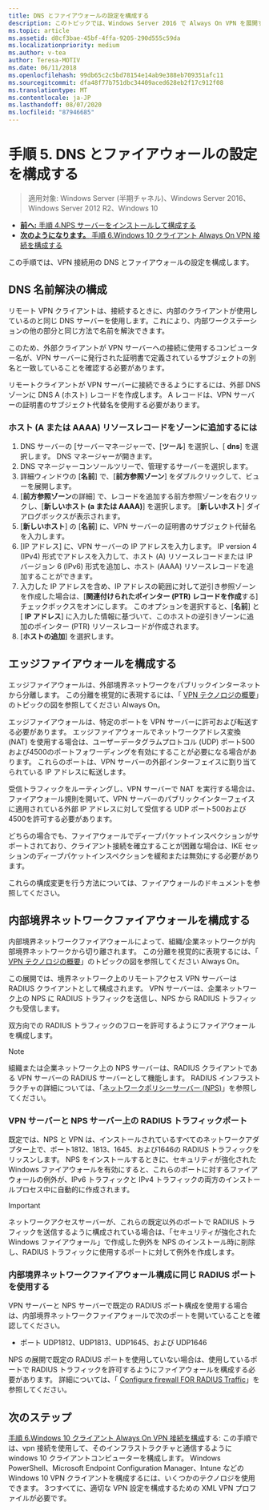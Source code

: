 ```yaml
---
title: DNS とファイアウォールの設定を構成する
description: このトピックでは、Windows Server 2016 で Always On VPN を展開するための詳細な手順について説明します。
ms.topic: article
ms.assetid: d8cf3bae-45bf-4ffa-9205-290d555c59da
ms.localizationpriority: medium
ms.author: v-tea
author: Teresa-MOTIV
ms.date: 06/11/2018
ms.openlocfilehash: 99db65c2c5bd78154e14ab9e388eb709351afc11
ms.sourcegitcommit: dfa48f77b751dbc34409aced628eb2f17c912f08
ms.translationtype: MT
ms.contentlocale: ja-JP
ms.lasthandoff: 08/07/2020
ms.locfileid: "87946685"
---
```

# <a name="step-5-configure-dns-and-firewall-settings"></a>手順 5. DNS とファイアウォールの設定を構成する

>適用対象: Windows Server (半期チャネル)、Windows Server 2016、Windows Server 2012 R2、Windows 10

- [**前へ:** 手順 4.NPS サーバーをインストールして構成する](vpn-deploy-nps.md)
- [**次のようになります。** 手順 6.Windows 10 クライアント Always On VPN 接続を構成する](vpn-deploy-client-vpn-connections.md)

この手順では、VPN 接続用の DNS とファイアウォールの設定を構成します。

## <a name="configure-dns-name-resolution"></a>DNS 名前解決の構成

リモート VPN クライアントは、接続するときに、内部のクライアントが使用しているのと同じ DNS サーバーを使用します。これにより、内部ワークステーションの他の部分と同じ方法で名前を解決できます。

このため、外部クライアントが VPN サーバーへの接続に使用するコンピューター名が、VPN サーバーに発行された証明書で定義されているサブジェクトの別名と一致していることを確認する必要があります。

リモートクライアントが VPN サーバーに接続できるようにするには、外部 DNS ゾーンに DNS A (ホスト) レコードを作成します。 A レコードは、VPN サーバーの証明書のサブジェクト代替名を使用する必要があります。

### <a name="to-add-a-host-a-or-aaaa-resource-record-to-a-zone"></a>ホスト (A または AAAA) リソースレコードをゾーンに追加するには

1. DNS サーバーの [サーバーマネージャーで、[**ツール**] を選択し、[ **dns**] を選択します。 DNS マネージャーが開きます。
2. DNS マネージャーコンソールツリーで、管理するサーバーを選択します。
3. 詳細ウィンドウの [**名前**] で、[**前方参照ゾーン**] をダブルクリックして、ビューを展開します。
4. [**前方参照ゾーン**の詳細] で、レコードを追加する前方参照ゾーンを右クリックし、[**新しいホスト (a または AAAA)**] を選択します。 [**新しいホスト**] ダイアログボックスが表示されます。
5. [**新しいホスト**] の [**名前**] に、VPN サーバーの証明書のサブジェクト代替名を入力します。
6. [IP アドレス] に、VPN サーバーの IP アドレスを入力します。 IP version 4 (IPv4) 形式でアドレスを入力して、ホスト (A) リソースレコードまたは IP バージョン 6 (IPv6) 形式を追加し、ホスト (AAAA) リソースレコードを追加することができます。
7. 入力した IP アドレスを含め、IP アドレスの範囲に対して逆引き参照ゾーンを作成した場合は、[**関連付けられたポインター (PTR) レコードを作成**する] チェックボックスをオンにします。  このオプションを選択すると、[**名前**] と [ **IP アドレス**] に入力した情報に基づいて、このホストの逆引きゾーンに追加のポインター (PTR) リソースレコードが作成されます。
8. [**ホストの追加**] を選択します。

## <a name="configure-the-edge-firewall"></a>エッジファイアウォールを構成する

エッジファイアウォールは、外部境界ネットワークをパブリックインターネットから分離します。 この分離を視覚的に表現するには、「 [VPN テクノロジの概要](../always-on-vpn-technology-overview.md)」のトピックの図を参照してください Always On。

エッジファイアウォールは、特定のポートを VPN サーバーに許可および転送する必要があります。 エッジファイアウォールでネットワークアドレス変換 (NAT) を使用する場合は、ユーザーデータグラムプロトコル (UDP) ポート500および4500のポートフォワーディングを有効にすることが必要になる場合があります。 これらのポートは、VPN サーバーの外部インターフェイスに割り当てられている IP アドレスに転送します。

受信トラフィックをルーティングし、VPN サーバーで NAT を実行する場合は、ファイアウォール規則を開いて、VPN サーバーのパブリックインターフェイスに適用されている外部 IP アドレスに対して受信する UDP ポート500および4500を許可する必要があります。

どちらの場合でも、ファイアウォールでディープパケットインスペクションがサポートされており、クライアント接続を確立することが困難な場合は、IKE セッションのディープパケットインスペクションを緩和または無効にする必要があります。

これらの構成変更を行う方法については、ファイアウォールのドキュメントを参照してください。

## <a name="configure-the-internal-perimeter-network-firewall"></a>内部境界ネットワークファイアウォールを構成する

内部境界ネットワークファイアウォールによって、組織/企業ネットワークが内部境界ネットワークから切り離されます。 この分離を視覚的に表現するには、「 [VPN テクノロジの概要](../always-on-vpn-technology-overview.md)」のトピックの図を参照してください Always On。

この展開では、境界ネットワーク上のリモートアクセス VPN サーバーは RADIUS クライアントとして構成されます。  VPN サーバーは、企業ネットワーク上の NPS に RADIUS トラフィックを送信し、NPS から RADIUS トラフィックも受信します。

双方向での RADIUS トラフィックのフローを許可するようにファイアウォールを構成します。

>[!NOTE]
>組織または企業ネットワーク上の NPS サーバーは、RADIUS クライアントである VPN サーバーの RADIUS サーバーとして機能します。 RADIUS インフラストラクチャの詳細については、「[ネットワークポリシーサーバー (NPS)](../../../../../networking/technologies/nps/nps-top.md)」を参照してください。

### <a name="radius-traffic-ports-on-the-vpn-server-and-nps-server"></a>VPN サーバーと NPS サーバー上の RADIUS トラフィックポート

既定では、NPS と VPN は、インストールされているすべてのネットワークアダプター上で、ポート1812、1813、1645、および1646の RADIUS トラフィックをリッスンします。 NPS をインストールするときに、セキュリティが強化された Windows ファイアウォールを有効にすると、これらのポートに対するファイアウォールの例外が、IPv6 トラフィックと IPv4 トラフィックの両方のインストールプロセス中に自動的に作成されます。

>[!IMPORTANT]
>ネットワークアクセスサーバーが、これらの既定以外のポートで RADIUS トラフィックを送信するように構成されている場合は、「セキュリティが強化された Windows ファイアウォール」で作成した例外を NPS のインストール時に削除し、RADIUS トラフィックに使用するポートに対して例外を作成します。

### <a name="use-the-same-radius-ports-for-the-internal-perimeter-network-firewall-configuration"></a>内部境界ネットワークファイアウォール構成に同じ RADIUS ポートを使用する

VPN サーバーと NPS サーバーで既定の RADIUS ポート構成を使用する場合は、内部境界ネットワークファイアウォールで次のポートを開いていることを確認してください。

- ポート UDP1812、UDP1813、UDP1645、および UDP1646

NPS の展開で既定の RADIUS ポートを使用していない場合は、使用しているポートで RADIUS トラフィックを許可するようにファイアウォールを構成する必要があります。 詳細については、「 [Configure firewall FOR RADIUS Traffic](../../../../../networking/technologies/nps/nps-firewalls-configure.md)」を参照してください。

## <a name="next-steps"></a>次のステップ

[手順 6.Windows 10 クライアント Always On VPN 接続を構成](vpn-deploy-client-vpn-connections.md)する: この手順では、vpn 接続を使用して、そのインフラストラクチャと通信するように windows 10 クライアントコンピューターを構成します。 Windows PowerShell、Microsoft Endpoint Configuration Manager、Intune などの Windows 10 VPN クライアントを構成するには、いくつかのテクノロジを使用できます。 3つすべてに、適切な VPN 設定を構成するための XML VPN プロファイルが必要です。